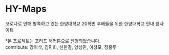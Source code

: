 # HY-Maps
코로나로 인해 방콕하고 있는 한양대학교 20학번 후배들을 위한 한양대학교 안내 웹사이트





*본 프로젝트는 포리프 해커톤으로 진행되었습니다.  
contribute: 강이삭, 김민희, 신한결, 양성민, 이창모, 정홍두